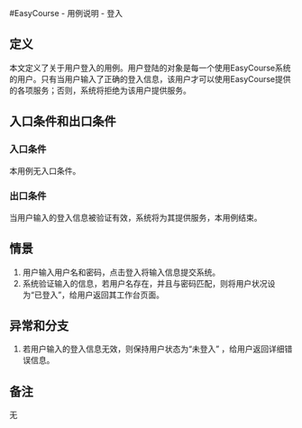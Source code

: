#EasyCourse - 用例说明 - 登入

## 定义
本文定义了关于用户登入的用例。用户登陆的对象是每一个使用EasyCourse系统的用户。只有当用户输入了正确的登入信息，该用户才可以使用EasyCourse提供的各项服务；否则，系统将拒绝为该用户提供服务。
## 入口条件和出口条件
### 入口条件
本用例无入口条件。
### 出口条件
当用户输入的登入信息被验证有效，系统将为其提供服务，本用例结束。
## 情景
1. 用户输入用户名和密码，点击登入将输入信息提交系统。
2. 系统验证输入的信息，若用户名存在，并且与密码匹配，则将用户状况设为“已登入”，给用户返回其工作台页面。

## 异常和分支
1. 若用户输入的登入信息无效，则保持用户状态为“未登入” ，给用户返回详细错误信息。

## 备注
无

